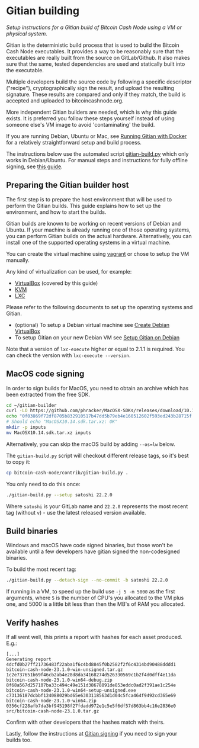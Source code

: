 # Gitian building

*Setup instructions for a Gitian build of Bitcoin Cash Node using a VM or
physical system.*

Gitian is the deterministic build process that is used to build the Bitcoin
Cash Node executables. It provides a way to be reasonably sure that the
executables are really built from the source on GitLab/Github. It also makes sure
that the same, tested dependencies are used and statically built into the executable.

Multiple developers build the source code by following a specific descriptor
("recipe"), cryptographically sign the result, and upload the resulting signature.
These results are compared and only if they match, the build is accepted and
uploaded to bitcoincashnode.org.

More independent Gitian builders are needed, which is why this guide exists.
It is preferred you follow these steps yourself instead of using someone else's
VM image to avoid 'contaminating' the build.

If you are running Debian, Ubuntu or Mac, see
[Running Gitian with Docker](./gitian-building/gitian-building-docker.md)
for a relatively straightforward setup and build process.

The instructions below use the automated script [gitian-build.py](../contrib/gitian-build.py)
which only works in Debian/Ubuntu. For manual steps and instructions for fully
offline signing, see [this guide](./gitian-building/gitian-building-manual.md).


## Preparing the Gitian builder host

The first step is to prepare the host environment that will be used to perform
the Gitian builds. This guide explains how to set up the environment, and how to
start the builds.

Gitian builds are known to be working on recent versions of Debian and Ubuntu.
If your machine is already running one of those operating systems, you can
perform Gitian builds on the actual hardware.
Alternatively, you can install one of the supported operating systems in a virtual
machine.

You can create the virtual machine using [vagrant](./gitian-building/gitian-building-vagrant.md)
or chose to setup the VM manually.

Any kind of virtualization can be used, for example:

* [VirtualBox](https://www.virtualbox.org/) (covered by this guide)
* [KVM](http://www.linux-kvm.org/page/Main_Page)
* [LXC](https://linuxcontainers.org/)

Please refer to the following documents to set up the operating systems and Gitian.

* (optional) To setup a Debian virtual machine see [Create Debian VirtualBox](./gitian-building/gitian-building-create-vm-debian.md)
* To setup Gitian on your new Debian VM see [Setup Gitian on Debian](./gitian-building/gitian-building-setup-gitian-debian.md)

Note that a version of `lxc-execute` higher or equal to 2.1.1 is required.
You can check the version with `lxc-execute --version`.

## MacOS code signing

In order to sign builds for MacOS, you need to obtain an archive which has been
extracted from the free SDK.

```bash
cd ~/gitian-builder
curl -LO https://github.com/phracker/MacOSX-SDKs/releases/download/10.15/MacOSX10.14.sdk.tar.xz
echo "0f03869f72df8705b832910517b47dd5b79eb4e160512602f593ed243b28715f MacOSX10.14.sdk.tar.xz" | sha256sum -c
# Should echo "MacOSX10.14.sdk.tar.xz: OK"
mkdir -p inputs
mv MacOSX10.14.sdk.tar.xz inputs
```

Alternatively, you can skip the macOS build by adding `--os=lw` below.

The `gitian-build.py` script will checkout different release tags, so it's best
to copy it:

```bash
cp bitcoin-cash-node/contrib/gitian-build.py .
```

You only need to do this once:

```bash
./gitian-build.py --setup satoshi 22.2.0
```

Where `satoshi` is your GitLab name and `22.2.0` represents the most recent tag
(without `v`) - use the latest released version available.

## Build binaries

Windows and macOS have code signed binaries, but those won't be available until
a few developers have gitian signed the non-codesigned binaries.

To build the most recent tag:

```bash
./gitian-build.py --detach-sign --no-commit -b satoshi 22.2.0
```

If running in a VM, to speed up the build use `-j 5 -m 5000` as the first
arguments, where `5` is the number of CPU's you allocated to the VM plus one,
and 5000 is a little bit less than then the MB's of RAM you allocated.

## Verify hashes

If all went well, this prints a report with hashes for each asset produced.
E.g.:

```
[...]
Generating report
4dcfd0b27ff21736483f22aba1f6c4bd8845f0b2582f2f6c4314bd90488dddd1  bitcoin-cash-node-23.1.0-win-unsigned.tar.gz
1c2e737651b69f46cb2ab4e28d8da34168274d526330569c1b2f4d0dff4e11da  bitcoin-cash-node-23.1.0-win64-debug.zip
8f68a567d257107ba33c494c49e151d38678891de853eddc0ad2f391ae1c254e  bitcoin-cash-node-23.1.0-win64-setup-unsigned.exe
c73136187dcbbf124088029bd65e6303118563d1d04c5fca464f9492cd365e69  bitcoin-cash-node-23.1.0-win64.zip
0356cf228afb7da3bf945198f27fdadd972e1c5e5f6df57d863bb4c16e2836e0  src/bitcoin-cash-node-23.1.0.tar.gz
```

Confirm with other developers that the hashes match with theirs.

Lastly, follow the instructions at [Gitian signing](./gitian-signing.md) if you
need to sign your builds too.
